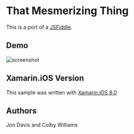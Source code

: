 That Mesmerizing Thing
=====
This is a port of a [JSFiddle](https://jsfiddle.net/gg19b2do/4/).

## Demo
![screenshot](https://github.com/xamarin/customer-success/blob/master/samples/Xamarin.iOS/ThatMesmerizingThing/ThatMesmerizingThing/Screenshots/action.gid "ThatMesmerizingThing")

Xamarin.iOS Version
---------------------
This sample was written with [Xamarin.iOS 8.0](http://xamarin.com/platform)

Authors
-------
Jon Davis and Colby Williams
